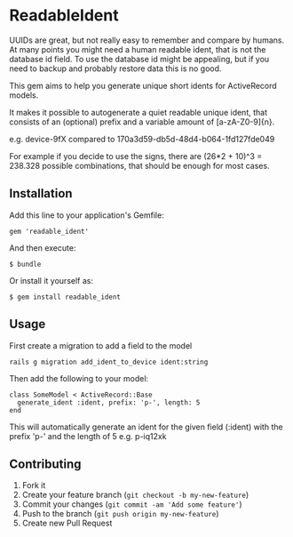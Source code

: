 # ReadableIdent

UUIDs are great, but not really easy to remember and compare by humans.
At many points you might need a human readable ident, that is not the database id field.
To use the database id might be appealing, but if you need to backup and probably restore data this is no good.

This gem aims to help you generate unique short idents for ActiveRecord models.

It makes it possible to autogenerate a quiet readable unique ident, that consists of an (optional) prefix and a variable amount of [a-zA-Z0-9]{n}.

e.g. device-9fX compared to 170a3d59-db5d-48d4-b064-1fd127fde049

For example if you decide to use the signs, there are (26*2 + 10)^3 = 238.328 possible combinations, that should be enough for most cases.


## Installation

Add this line to your application's Gemfile:

    gem 'readable_ident'

And then execute:

    $ bundle

Or install it yourself as:

    $ gem install readable_ident

## Usage

First create a migration to add a field to the model

```rails g migration add_ident_to_device ident:string```

Then add the following to your model:

```
class SomeModel < ActiveRecord::Base
  generate_ident :ident, prefix: 'p-', length: 5
end
```

This will automatically generate an ident for the given field (:ident) with the prefix 'p-' and the length of 5 e.g. p-iq12xk


## Contributing

1. Fork it
2. Create your feature branch (`git checkout -b my-new-feature`)
3. Commit your changes (`git commit -am 'Add some feature'`)
4. Push to the branch (`git push origin my-new-feature`)
5. Create new Pull Request
